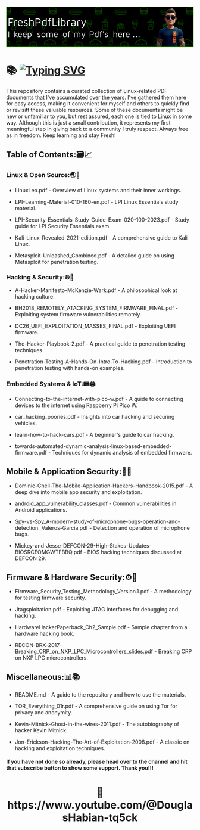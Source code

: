 ![Header](https://github.com/DouglasFreshHabian/FreshPdfLibrary/blob/main/Graphics/fresh-pdf-github-header-image.png)
# 📚 [![Typing SVG](https://readme-typing-svg.demolab.com?font=Fira+Code&size=19&pause=1000&color=00F705&center=true&width=435&lines=Firmware+Security+Testing+Methodology;LPI+Learning+Materials+101-500;The+Official+Radare2+Book+3rd+Edition;The+Web+Application+Hackers+Handbook;Kali+Linux+Revealed+2021+Edition)](https://git.io/typing-svg)

This repository contains a curated collection of Linux-related PDF documents that I've accumulated over the years. I've gathered them here for easy access, making it convenient for myself and others to quickly find or revisitt these valuable resources. Some of these documents might be new or unfamiliar to you, but rest assured, each one is tied to Linux in some way. Although this is just a small contribution, it represents my first meaningful step in giving back to a community I truly respect. Always free as in freedom. Keep learning and stay Fresh!

## Table of Contents:🗃📈

### Linux & Open Source:🌏🐧

* LinuxLeo.pdf - Overview of Linux systems and their inner workings.

* LPI-Learning-Material-010-160-en.pdf - LPI Linux Essentials study material.

* LPI-Security-Essentials-Study-Guide-Exam-020-100-2023.pdf - Study guide for LPI Security Essentials exam.

* Kali-Linux-Revealed-2021-edition.pdf - A comprehensive guide to Kali Linux.

* Metasploit-Unleashed_Combined.pdf - A detailed guide on using Metasploit for penetration testing.

### Hacking & Security:🌐🔐

* A-Hacker-Manifesto-McKenzie-Wark.pdf - A philosophical look at hacking culture.

* BH2018_REMOTELY_ATACKING_SYSTEM_FIRMWARE_FINAL.pdf - Exploiting system firmware vulnerabilities remotely.

* DC26_UEFI_EXPLOITATION_MASSES_FINAL.pdf - Exploiting UEFI firmware.

* The-Hacker-Playbook-2.pdf - A practical guide to penetration testing techniques.

* Penetration-Testing-A-Hands-On-Intro-To-Hacking.pdf - Introduction to penetration testing with hands-on examples.

### Embedded Systems & IoT:📟🖨

* Connecting-to-the-internet-with-pico-w.pdf - A guide to connecting devices to the internet using Raspberry Pi Pico W.

* car_hacking_poories.pdf - Insights into car hacking and securing vehicles.

* learn-how-to-hack-cars.pdf - A beginner's guide to car hacking.

* towards-automated-dynamic-analysis-linux-based-embedded-firmware.pdf - Techniques for dynamic analysis of embedded firmware.

## Mobile & Application Security:📲📡

* Dominic-Chell-The-Mobile-Application-Hackers-Handbook-2015.pdf - A deep dive into mobile app security and exploitation.

* android_app_vulnerability_classes.pdf - Common vulnerabilities in Android applications.

* Spy-vs-Spy_A-modern-study-of-microphone-bugs-operation-and-detection._Valeros-Garcia.pdf - Detection and operation of microphone bugs.

* Mickey-and-Jesse-DEFCON-29-High-Stakes-Updates-BIOSRCEOMGWTFBBQ.pdf - BIOS hacking techniques discussed at DEFCON 29.

## Firmware & Hardware Security:⚙️🔑

* Firmware_Security_Testing_Methodology_Version.1.pdf - A methodology for testing firmware security.

* Jtagsploitation.pdf - Exploiting JTAG interfaces for debugging and hacking.

* HardwareHackerPaperback_Ch2_Sample.pdf - Sample chapter from a hardware hacking book.

* RECON-BRX-2017-Breaking_CRP_on_NXP_LPC_Microcontrollers_slides.pdf - Breaking CRP on NXP LPC microcontrollers.

## Miscellaneous:📊📚

* README.md - A guide to the repository and how to use the materials.

* TOR_Everything_01r.pdf - A comprehensive guide on using Tor for privacy and anonymity.

* Kevin-Mitnick-Ghost-in-the-wires-2011.pdf - The autobiography of hacker Kevin Mitnick.

* Jon-Erickson-Hacking-The-Art-of-Exploitation-2008.pdf - A classic on hacking and exploitation techniques.













#### If you have not done so already, please head over to the channel and hit that subscribe button to show some support. Thank you!!!
<h1 align="center">
 🔗 https://www.youtube.com/@DouglasHabian-tq5ck
</h1>



<!-- 
 _____              _       _____                        _          
|  ___| __ ___  ___| |__   |  ___|__  _ __ ___ _ __  ___(_) ___ ___ 
| |_ | '__/ _ \/ __| '_ \  | |_ / _ \| '__/ _ \ '_ \/ __| |/ __/ __|
|  _|| | |  __/\__ \ | | | |  _| (_) | | |  __/ | | \__ \ | (__\__ \
|_|  |_|  \___||___/_| |_| |_|  \___/|_|  \___|_| |_|___/_|\___|___/
         dfresh@tutanota.com Fresh Forensics, LLC 2025 -->



